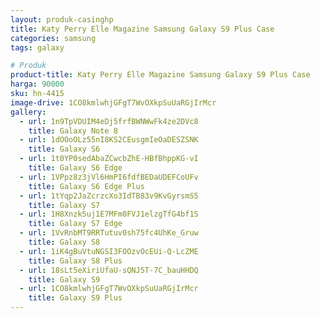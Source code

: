 ```yaml
---
layout: produk-casinghp
title: Katy Perry Elle Magazine Samsung Galaxy S9 Plus Case
categories: samsung
tags: galaxy

# Produk
product-title: Katy Perry Elle Magazine Samsung Galaxy S9 Plus Case
harga: 90000
sku: hn-4415
image-drive: 1CO8kmlwhjGFgT7WvOXkpSuUaRGjIrMcr
gallery:
  - url: 1n9TpVDUIM4eDj5frfBWNWwFk4ze2DVc8
    title: Galaxy Note 8
  - url: 1dOOoOLz55nI8KS2CEusgmIeOaDESZSNK
    title: Galaxy S6
  - url: 1t0YP0sedAbaZCwcbZhE-HBfBhppKG-vI
    title: Galaxy S6 Edge
  - url: 1VPpz8z3jVl6HmPI6fdfBEDaUDEFCoUFv
    title: Galaxy S6 Edge Plus
  - url: 1tYqp2JaZcrzcXo3IdTB83v9KvGyrsmS5
    title: Galaxy S7
  - url: 1H8Xnzk5uj1E7MFm0FVJ1elzgTfG4bf1S
    title: Galaxy S7 Edge
  - url: 1VvRnbMT9RRTutuv0sh75fc4UhKe_Gruw
    title: Galaxy S8
  - url: 1iK4gBuVtuNGSI3FOOzvOcEUi-Q-LcZME
    title: Galaxy S8 Plus
  - url: 18sLt5eXiriUfaU-sQNJ5T-7C_bauHHDQ
    title: Galaxy S9
  - url: 1CO8kmlwhjGFgT7WvOXkpSuUaRGjIrMcr
    title: Galaxy S9 Plus
---
```

